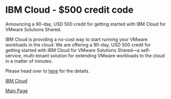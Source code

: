 # IBM Cloud - $500 credit code

Announcing a 90-day, USD 500 credit for getting started with IBM Cloud for VMware Solutions Shared.

IBM Cloud is providing a no-cost way to start running your VMware workloads in the cloud. We are offering a 90-day, USD 500 credit for getting started with IBM Cloud for VMware Solutions Shared—a self-service, multi-tenant solution for extending VMware workloads to the cloud in a matter of minutes.

Please head over to [here](https://www.ibm.com/cloud/blog/announcements/ibm-cloud-for-vmware-special-promotion) for the details.

[IBM Cloud](https://ibm.github.io/vmwaresolutions/ibmcloud/)

[Main Page](https://ibm.github.io/vmwaresolutions)
